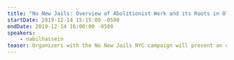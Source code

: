 ```yaml
---
title: "No New Jails: Overview of Abolitionist Work and its Roots in Older Struggles"
startDate: 2019-12-14 15:15:00 -0500
endDate: 2019-12-14 16:00:00 -0500
speakers:
    - nabilhassein
teaser: Organizers with the No New Jails NYC campaign will present an overview of the past year and change of our abolitionist work (and its roots in older struggles), both inside and outside of the formal land use process, and will outline some future priorities to continue the fight against the construction of new jails and for a future of freedom for our communities, notwithstanding the decision of the political establishment to recommit NYC to an indefinite future of cages for humans. The discussion of the current status of our work and struggles in general will lead to a participatory discussion with the audience about our imaginaries of the future and our roles in bringing those visions for liberation into existence.
---
```

